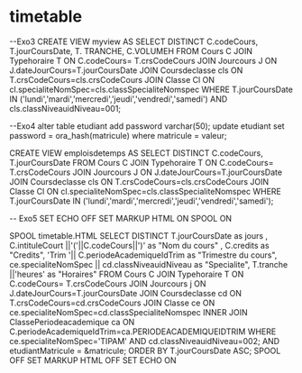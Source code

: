# timetable
--Exo3
CREATE VIEW myview AS
SELECT DISTINCT C.codeCours, 
                T.jourCoursDate,
                T. TRANCHE,
                C.VOLUMEH 
FROM Cours C
JOIN Typehoraire T
ON C.codeCours= T.crsCodeCours
JOIN Jourcours J
ON J.dateJourCours=T.jourCoursDate
JOIN Coursdeclasse cls
ON T.crsCodeCours=cls.crsCodeCours
JOIN Classe Cl
ON cl.specialiteNomSpec=cls.classSpecialiteNomspec
WHERE T.jourCoursDate
IN ('lundi','mardi','mercredi','jeudi','vendredi','samedi') AND cls.classNiveauidNiveau=001;


--Exo4
alter table etudiant add password varchar(50);
update etudiant set password = ora_hash(matricule) where matricule = valeur;


CREATE VIEW emploisdetemps AS 
SELECT DISTINCT C.codeCours, T.jourCoursDate  FROM Cours C
JOIN Typehoraire T
ON C.codeCours= T.crsCodeCours
JOIN Jourcours J
ON J.dateJourCours=T.jourCoursDate
JOIN Coursdeclasse cls
ON  T.crsCodeCours=cls.crsCodeCours
JOIN Classe Cl
ON cl.specialiteNomSpec=cls.classSpecialiteNomspec
WHERE T.jourCoursDate 
IN ('lundi','mardi','mercredi','jeudi','vendredi','samedi');




-- Exo5
SET ECHO OFF
SET MARKUP HTML ON SPOOL ON

SPOOL timetable.HTML
SELECT DISTINCT T.jourCoursDate as jours ,
                  C.intituleCourt ||'('||C.codeCours||')' as "Nom du cours" ,
                    C.credits as "Credits",
                    'Trim '|| C.periodeAcademiqueIdTrim  as "Trimestre du cours",
                    ce.specialiteNomSpec || cd.classNiveauidNiveau as "Specialite",
                    T.tranche ||'heures' as "Horaires"
FROM Cours C
JOIN Typehoraire T
ON C.codeCours= T.crsCodeCours
JOIN Jourcours j
ON J.dateJourCours=T.jourCoursDate
JOIN Coursdeclasse cd
ON  T.crsCodeCours=cd.crsCodeCours
JOIN Classe ce
ON ce.specialiteNomSpec=cd.classSpecialiteNomspec
INNER JOIN ClassePeriodeacademique ca
ON C.periodeAcademiqueIdTrim=ca.PERIODEACADEMIQUEIDTRIM
WHERE ce.specialiteNomSpec='TIPAM'
AND cd.classNiveauidNiveau=002;
AND   etudiantMatricule = &matricule;
ORDER BY T.jourCoursDate ASC; 
SPOOL OFF
SET MARKUP HTML OFF
SET ECHO ON


